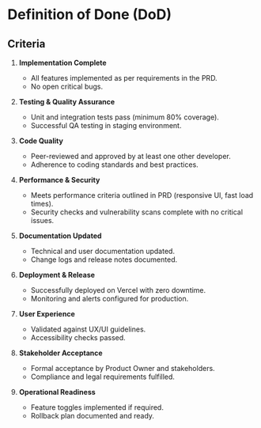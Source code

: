 

# Definition of Done (DoD)

## Criteria

1. **Implementation Complete**
   - All features implemented as per requirements in the PRD.
   - No open critical bugs.

2. **Testing & Quality Assurance**
   - Unit and integration tests pass (minimum 80% coverage).
   - Successful QA testing in staging environment.

3. **Code Quality**
   - Peer-reviewed and approved by at least one other developer.
   - Adherence to coding standards and best practices.

4. **Performance & Security**
   - Meets performance criteria outlined in PRD (responsive UI, fast load times).
   - Security checks and vulnerability scans complete with no critical issues.

5. **Documentation Updated**
   - Technical and user documentation updated.
   - Change logs and release notes documented.

6. **Deployment & Release**
   - Successfully deployed on Vercel with zero downtime.
   - Monitoring and alerts configured for production.

7. **User Experience**
   - Validated against UX/UI guidelines.
   - Accessibility checks passed.

8. **Stakeholder Acceptance**
   - Formal acceptance by Product Owner and stakeholders.
   - Compliance and legal requirements fulfilled.

9. **Operational Readiness**
   - Feature toggles implemented if required.
   - Rollback plan documented and ready.
